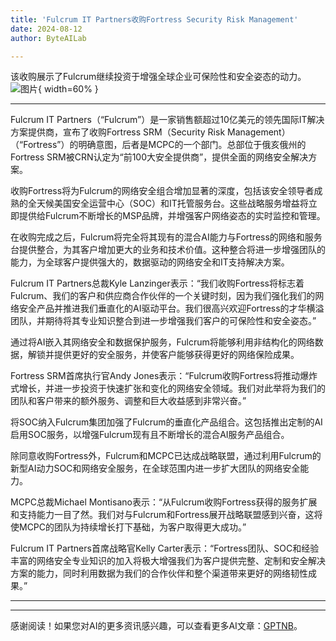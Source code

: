 ```yaml
---
title: 'Fulcrum IT Partners收购Fortress Security Risk Management'
date: 2024-08-12
author: ByteAILab

---
```


该收购展示了Fulcrum继续投资于增强全球企业可保险性和安全姿态的动力。![图片](https://ai-techpark.com/wp-content/uploads/2024/08/Fulcrum-960x540.jpg){ width=60% }

---


Fulcrum IT Partners（“Fulcrum”）是一家销售额超过10亿美元的领先国际IT解决方案提供商，宣布了收购Fortress SRM（Security Risk Management）（“Fortress”）的明确意图，后者是MCPC的一个部门。总部位于俄亥俄州的Fortress SRM被CRN认定为“前100大安全提供商”，提供全面的网络安全解决方案。

收购Fortress将为Fulcrum的网络安全组合增加显著的深度，包括该安全领导者成熟的全天候美国安全运营中心（SOC）和IT托管服务台。这些战略服务增益将立即提供给Fulcrum不断增长的MSP品牌，并增强客户网络姿态的实时监控和管理。

在收购完成之后，Fulcrum将完全将其现有的混合AI能力与Fortress的网络和服务台提供整合，为其客户增加更大的业务和技术价值。这种整合将进一步增强团队的能力，为全球客户提供强大的，数据驱动的网络安全和IT支持解决方案。

Fulcrum IT Partners总裁Kyle Lanzinger表示：“我们收购Fortress将标志着Fulcrum、我们的客户和供应商合作伙伴的一个关键时刻，因为我们强化我们的网络安全产品并推进我们垂直化的AI驱动平台。我们很高兴欢迎Fortress的才华横溢团队，并期待将其专业知识整合到进一步增强我们客户的可保险性和安全姿态。”

通过将AI嵌入其网络安全和数据保护服务，Fulcrum将能够利用非结构化的网络数据，解锁并提供更好的安全服务，并使客户能够获得更好的网络保险成果。

Fortress SRM首席执行官Andy Jones表示：“Fulcrum收购Fortress将推动爆炸式增长，并进一步投资于快速扩张和变化的网络安全领域。我们对此举将为我们的团队和客户带来的额外服务、调整和巨大收益感到非常兴奋。”

将SOC纳入Fulcrum集团加强了Fulcrum的垂直化产品组合。这包括推出定制的AI启用SOC服务，以增强Fulcrum现有且不断增长的混合AI服务产品组合。

除同意收购Fortress外，Fulcrum和MCPC已达成战略联盟，通过利用Fulcrum的新型AI动力SOC和网络安全服务，在全球范围内进一步扩大团队的网络安全能力。

MCPC总裁Michael Montisano表示：“从Fulcrum收购Fortress获得的服务扩展和支持能力一目了然。我们对与Fulcrum和Fortress展开战略联盟感到兴奋，这将使MCPC的团队为持续增长打下基础，为客户取得更大成功。”

Fulcrum IT Partners首席战略官Kelly Carter表示：“Fortress团队、SOC和经验丰富的网络安全专业知识的加入将极大增强我们为客户提供完整、定制和安全解决方案的能力，同时利用数据为我们的合作伙伴和整个渠道带来更好的网络韧性成果。”

---
---
感谢阅读！如果您对AI的更多资讯感兴趣，可以查看更多AI文章：[GPTNB](https://gptnb.com)。